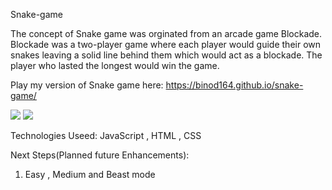 Snake-game

The concept of Snake game was orginated from an arcade game Blockade. Blockade was a two-player game where each player would guide their own snakes leaving a solid line behind them which would act as a blockade. The player who lasted the longest would win the game. 


Play my version of Snake game here: https://binod164.github.io/snake-game/

<img src = "https://i.imgur.com/I38JSmK.png">
<img src = "https://i.imgur.com/WOixHPn.png">

Technologies Useed: JavaScript , HTML , CSS

Next Steps(Planned future Enhancements): 
1) Easy , Medium and Beast mode